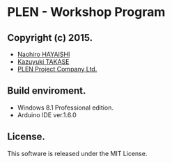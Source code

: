 PLEN - Workshop Program
================================================================================
Copyright (c) 2015.
---
- [Naohiro HAYAISHI](https://github.com/keisuu)
- [Kazuyuki TAKASE](https://github.com/Guvalif)
- [PLEN Project Company Ltd.](http://plen.jp)

Build enviroment.
---
- Windows 8.1 Professional edition.
- Arduino IDE ver.1.6.0

License.
---
This software is released under the MIT License.